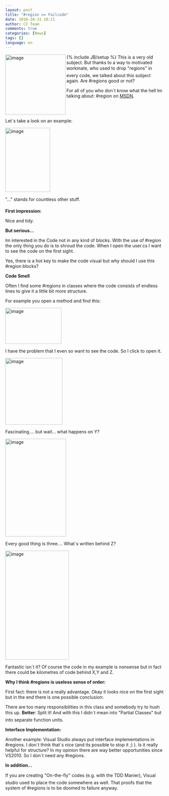 ```yaml
---
layout: post
title: "#region == Failcode"
date: 2010-10-31 10:11
author: CI Team
comments: true
categories: [News]
tags: []
language: en
---
```

{% include JB/setup %}
<img title="image" src="{{BASE_PATH}}/assets/wp-images-de/image_thumb230.png" border="0" alt="image" width="191" height="191" align="left" />This is a very old subject. But thanks to a way to motivated workmate, who used to drop "regions" in every code, we talked about this subject again. Are #regions good or not?

For all of you who don´t know what the hell Im talking about: #region on <a href="http://msdn.microsoft.com/en-us/library/9a1ybwek(VS.71).aspx">MSDN</a>.

<br/><br/>



Let´s take a look on an example:

<img title="image" src="{{BASE_PATH}}/assets/wp-images-de/image_thumb231.png" border="0" alt="image" width="142" height="203" />

"..." stands for countless other stuff.

<strong>First impression:</strong>

Nice and tidy.

<strong>But serious...</strong>



Im interested in the Code not in any kind of blocks. With the use of #region the only thing you do is to shroud the code. When I open the user.cs I want to see the code on the first sight.

Yes, there is a hot key to make the code visual but why should I use this #region blocks?

<strong>Code Smell</strong>



Often I find some #regions in classes where the code consists of endless lines to give it a little bit more structure.

For example you open a method and find this:

<img title="image" src="{{BASE_PATH}}/assets/wp-images-de/image_thumb232.png" border="0" alt="image" width="178" height="114" />

I have the problem that I even so want to see the code. So I click to open it.

<img title="image" src="{{BASE_PATH}}/assets/wp-images-de/image_thumb233.png" border="0" alt="image" width="181" height="211" />

Fascinating.... but wait... what happens on Y?

<img title="image" src="{{BASE_PATH}}/assets/wp-images-de/image_thumb234.png" border="0" alt="image" width="193" height="310" />

Every good thing is three.... What´s written behind Z?

<img title="image" src="{{BASE_PATH}}/assets/wp-images-de/image_thumb235.png" border="0" alt="image" width="202" height="346" />

Fantastic isn´t it? Of course the code in my example is nonsense but in fact there could be kilometres of code behind X,Y and Z.

<strong>Why I think #regions is useless sense of order:</strong>



First fact: there is not a really advantage. Okay it looks nice on the first sight but in the end there is one possible conclusion:

There are too many responsibilities in this class and somebody try to hush this up. <strong>Better</strong>: Split it! And with this I didn´t mean into "Partial Classes" but into separate function units.

<strong>Interface Implementation:</strong>

Another example: Visual Studio always put interface implementations in #regions. I don´t think that´s nice (and its possible to stop it ;) ). Is it really helpful for structure? In my opinion there are way better opportunities since VS2010. So I don´t need any #regions.

<strong>In addition...</strong>

If you are creating "On-the-fly" codes (e.g. with the TDD Manier), Visual studio used to place the code somewhere as well. That proofs that the system of #regions is to be doomed to failure anyway.
